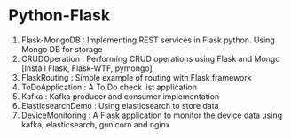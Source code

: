 # Python-Flask
1) Flask-MongoDB : Implementing REST services in Flask python. Using Mongo DB for storage
2) CRUDOperation : Performing CRUD operations using Flask and Mongo [Install Flask, Flask-WTF, pymongo]
3) FlaskRouting : Simple example of routing with Flask framework
4) ToDoApplication : A To Do check list application 
5) Kafka : Kafka producer and consumer implementation
6) ElasticsearchDemo : Using elasticsearch to store data
7) DeviceMonitoring : A Flask application to monitor the device data using kafka, elasticsearch, gunicorn and nginx

